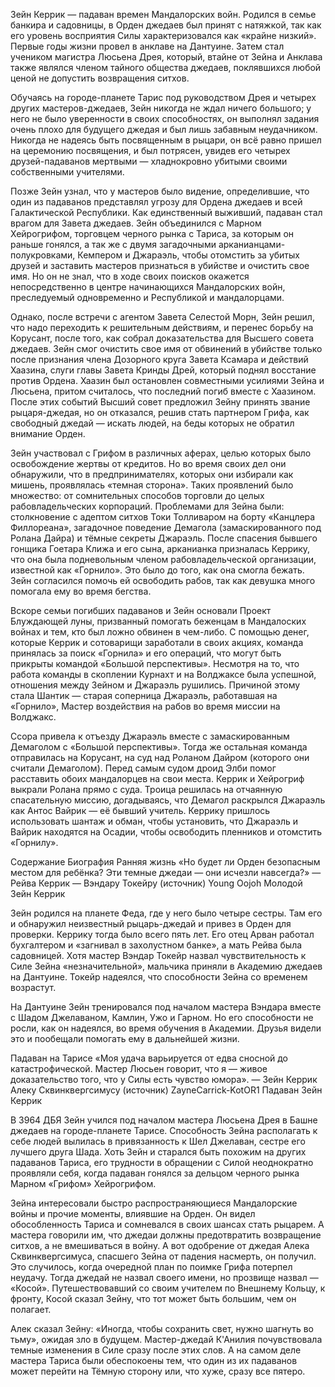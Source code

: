 Зейн Керрик — падаван времен Мандалорских войн. Родился в семье банкира и садовницы, в Орден джедаев был принят с натяжкой, так как его уровень восприятия Силы характеризовался как «крайне низкий». Первые годы жизни провел в анклаве на Дантуине. Затем стал учеником магистра Люсьена Дрея, который, втайне от Зейна и Анклава также являлся членом тайного общества джедаев, поклявшихся любой ценой не допустить возвращения ситхов.

Обучаясь на городе-планете Тарис под руководством Дрея и четырех других мастеров-джедаев, Зейн никогда не ждал ничего большого; у него не было уверенности в своих способностях, он выполнял задания очень плохо для будущего джедая и был лишь забавным неудачником. Никогда не надеясь быть посвященным в рыцари, он всё равно пришел на церемонию посвящения, и был потрясен, увидев его четырех друзей-падаванов мертвыми — хладнокровно убитыми своими собственными учителями.

Позже Зейн узнал, что у мастеров было видение, определившие, что один из падаванов представлял угрозу для Ордена джедаев и всей Галактической Республики. Как единственный выживший, падаван стал врагом для Завета джедаев. Зейн объединился с Марном Хейрогрифом, торговцем черного рынка с Тариса, за которым он раньше гонялся, а так же с двумя загадочными арканианцами-полукровками, Кемпером и Джараэль, чтобы отомстить за убитых друзей и заставить мастеров признаться в убийстве и очистить свое имя. Но он не знал, что в ходе своих поисков окажется непосредственно в центре начинающихся Мандалорских войн, преследуемый одновременно и Республикой и мандалорцами.

Однако, после встречи с агентом Завета Селестой Морн, Зейн решил, что надо переходить к решительным действиям, и перенес борьбу на Корусант, после того, как собрал доказательства для Высшего совета джедаев. Зейн смог очистить свое имя от обвинений в убийстве только после признания члена Дозорного круга Завета Ксамара и действий Хаазина, слуги главы Завета Кринды Дрей, который поднял восстание против Ордена. Хаазин был остановлен совместными усилиями Зейна и Люсьена, притом считалось, что последний погиб вместе с Хаазином. После этих событий Высший совет предложил Зейну принять звание рыцаря-джедая, но он отказался, решив стать партнером Грифа, как свободный джедай — искать людей, на беды которых не обратил внимание Орден.

Зейн участвовал с Грифом в различных аферах, целью которых было освобождение жертвы от кредитов. Но во время своих дел они обнаружили, что в предпринимателях, которых они избирали как мишень, проявлялась «темная сторона». Таких проявлений было множество: от сомнительных способов торговли до целых рабовладельческих корпораций. Проблемами для Зейна были: столкновение с адептом ситхов Токи Толливаром на борту «Канцлера Филлореана», загадочное поведение Демагола (замаскированного под Ролана Дайра) и тёмные секреты Джараэль. После спасения бывшего гонщика Гоетара Клижа и его сына, арканианка призналась Керрику, что она была подневольным членом рабовладельческой организации, известной как «Горнило». Это было до того, как она смогла бежать. Зейн согласился помочь ей освободить рабов, так как девушка много помогала ему во время бегства.

Вскоре семьи погибших падаванов и Зейн основали Проект Блуждающей луны, призванный помогать беженцам в Мандалоских войнах и тем, кто был ложно обвинен в чем-либо. С помощью денег, которые Керрик и сотоварищи заработали в своих акциях, команда принялась за поиск «Горнила» и его операций, что могут быть прикрыты командой «Большой перспективы». Несмотря на то, что работа команды в скоплении Курнахт и на Волджаксе была успешной, отношения между Зейном и Джараэль рушились. Причиной этому стала Шантик — старая соперница Джараэль, работавшая на «Горнило», Мастер воздействия на рабов во время миссии на Волджакс.

Ссора привела к отъезду Джараэль вместе с замаскированным Демаголом с «Большой перспективы». Тогда же остальная команда отправилась на Корусант, на суд над Роланом Дайром (которого они считали Демаголом). Перед самым судом дроид Элби помог расставить обоих мандалорцев на свои места. Керрик и Хейрогриф выкрали Ролана прямо с суда. Троица решилась на отчаянную спасательную миссию, догадываясь, что Демагол раскрылся Джараэль как Антос Вайрик — её бывший учитель. Керрику пришлось использовать шантаж и обман, чтобы установить, что Джараэль и Вайрик находятся на Осадии, чтобы освободить пленников и отомстить «Горнилу».


Содержание
Биография
Ранняя жизнь
«Но будет ли Орден безопасным местом для ребёнка? Эти темные джедаи — они исчезли навсегда?»
— Рейва Керрик — Вэндару Токейру (источник)
Young Oojoh
Молодой Зейн Керрик

Зейн родился на планете Феда, где у него было четыре сестры. Там его и обнаружил неизвестный рыцарь-джедай и привез в Орден для проверки. Керрику тогда было всего пять лет. Его отец Арван работал бухгалтером и «загнивал в захолустном банке», а мать Рейва была садовницей. Хотя мастер Вэндар Токейр назвал чувствительность к Силе Зейна «незначительной», мальчика приняли в Академию джедаев на Дантуине. Токейр надеялся, что способности Зейна со временем возрастут.

На Дантуине Зейн тренировался под началом мастера Вэндара вместе с Шадом Джелаваном, Камлин, Ужо и Гарном. Но его способности не росли, как он надеялся, во время обучения в Академии. Друзья видели это и пообещали помогать ему в дальнейшей жизни.

Падаван на Тарисе
«Моя удача варьируется от едва сносной до катастрофической. Мастер Люсьен говорит, что я — живое доказательство того, что у Силы есть чувство юмора».
— Зейн Керрик Алеку Сквинквергсимусу (источник)
ZayneCarrick-KotOR1
Падаван Зейн Керрик

В 3964 ДБЯ Зейн учился под началом мастера Люсьена Дрея в Башне джедаев на городе-планете Тарисе. Способность Зейна располагать к себе людей вылилась в привязанность к Шел Джелаван, сестре его лучшего друга Шада. Хоть Зейн и старался быть похожим на других падаванов Тариса, его трудности в обращении с Силой неоднократно проявляли себя, когда падаван гонялся за дельцом черного рынка Марном «Грифом» Хейрогрифом.

Зейна интересовали быстро распространяющиеся Мандалорские войны и прочие моменты, влиявшие на Орден. Он видел обособленность Тариса и сомневался в своих шансах стать рыцарем. А мастера говорили им, что джедаи должны предотвратить возвращение ситхов, а не вмешиваться в войну. А вот одобрение от джедая Алека Сквинквергсимуса, спасшего Зейна от падения насмерть, он получил. Это случилось, когда очередной план по поимке Грифа потерпел неудачу. Тогда джедай не назвал своего имени, но прозвище назвал — «Косой». Путешествовавший со своим учителем по Внешнему Кольцу, к фронту, Косой сказал Зейну, что тот может быть большим, чем он полагает.

Алек сказал Зейну: «Иногда, чтобы сохранить свет, нужно шагнуть во тьму», ожидая зло в будущем. Мастер-джедай К'Анилия почувствовала темные изменения в Силе сразу после этих слов. А на самом деле мастера Тариса были обеспокоены тем, что один из их падаванов может перейти на Тёмную сторону или, что хуже, сразу все пятеро.


